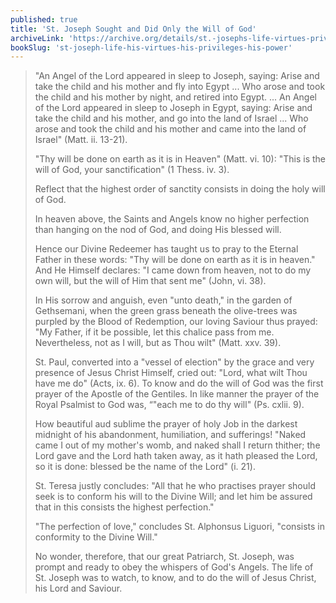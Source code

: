 ```yaml
---
published: true
title: 'St. Joseph Sought and Did Only the Will of God'
archiveLink: 'https://archive.org/details/st.-josephs-life-virtues-privileges-power/page/354?view=theater'
bookSlug: 'st-joseph-life-his-virtues-his-privileges-his-power'
---
```


> "An Angel of the Lord appeared in sleep to Joseph, saying: Arise and take the child and his mother and fly into Egypt ... Who arose and took the child and his mother by night, and retired into Egypt. ... An Angel of the Lord appeared in sleep to Joseph in Egypt, saying: Arise and take the child and his mother, and go into the land of Israel ... Who arose and took the child and his mother and came into the land of Israel" (Matt. ii. 13-21).
>
> "Thy will be done on earth as it is in Heaven" (Matt. vi. 10): "This is the will of God, your sanctification" (1 Thess. iv. 3).
>
> Reflect that the highest order of sanctity consists in doing the holy will of God.
>
> In heaven above, the Saints and Angels know no higher perfection than hanging on the nod of God, and doing His blessed will.
>
> Hence our Divine Redeemer has taught us to pray to the Eternal Father in these words: "Thy will be done on earth as it is in heaven." And He Himself declares: "I came down from heaven, not to do my own will, but the will of Him that sent me" (John, vi. 38).
>
> In His sorrow and anguish, even "unto death," in the garden of Gethsemani, when the green grass beneath the olive-trees was purpled by the Blood of Redemption, our loving Saviour thus prayed: "My Father, if it be possible, let this chalice pass from me. Nevertheless, not as I will, but as Thou wilt" (Matt. xxv. 39).
>
> St. Paul, converted into a "vessel of election" by the grace and very presence of Jesus Christ Himself, cried out: "Lord, what wilt Thou have me do" (Acts, ix. 6). To know and do the will of God was the first prayer of the Apostle of the Gentiles. In like manner the prayer of the Royal Psalmist to God was, “"each me to do thy will" (Ps. cxlii. 9).
>
> How beautiful aud sublime the prayer of holy Job in the darkest midnight of his abandonment, humiliation, and sufferings! "Naked came I out of my mother's womb, and naked shall I return thither; the Lord gave and the Lord hath taken away, as it hath pleased the Lord, so it is done: blessed be the name of the Lord" (i. 21).
>
> St. Teresa justly concludes: "All that he who practises prayer should seek is to conform his will to the Divine Will; and let him be assured that in this consists the highest perfection."
>
> "The perfection of love," concludes St. Alphonsus Liguori, "consists in conformity to the Divine Will."
>
> No wonder, therefore, that our great Patriarch, St. Joseph, was prompt and ready to obey the whispers of God's Angels. The life of St. Joseph was to watch, to know, and to do the will of Jesus Christ, his Lord and Saviour.